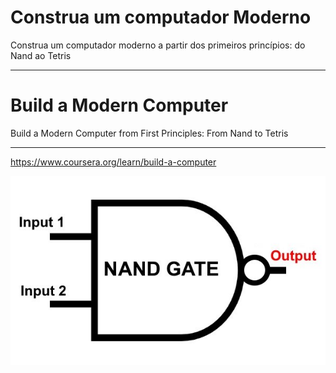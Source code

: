 # Construa um computador Moderno

Construa um computador moderno a partir dos primeiros princípios: do Nand ao Tetris

------

# Build a Modern Computer

Build a Modern Computer from First Principles: From Nand to Tetris

------

https://www.coursera.org/learn/build-a-computer

![NAND](NAND.jpg)
